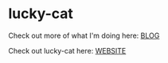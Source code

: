 # lucky-cat

Check out more of what I'm doing here: [BLOG](https://www.ronald-luo.com/100-websites/)

Check out lucky-cat here: [WEBSITE](https://ronald-luo.github.io/lucky-cat/)
